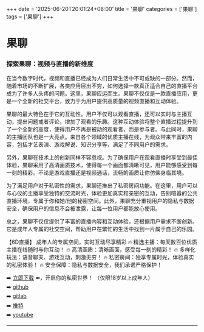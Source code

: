 +++
date = '2025-06-20T20:01:24+08:00'
title = '果聊'
categories = ['果聊']
tags = ['果聊']
+++

# 果聊

### 探索果聊：视频与直播的新维度

在当今数字时代，视频和直播已经成为人们日常生活中不可或缺的一部分。然而，随着市场的不断扩展，各类应用层出不穷，如何选择一款真正适合自己的直播平台成为了许多人头疼的问题。这里，果聊应运而生。果聊不仅仅是一款直播应用，更是一个全新的社交平台，致力于为用户提供高质量的视频直播和互动体验。

果聊的最大特色在于它的互动性。用户不仅可以观看直播，还可以实时与主播互动，提出问题或者评论，增加了观看的乐趣。这种互动体验将整个直播过程提升到了一个全新的高度，使得用户不再是被动的观看者，而是参与者。与此同时，果聊的主播团队也是一大亮点。来自各个领域的优质主播在线，为观众带来丰富的内容，包括才艺表演、游戏解说、知识分享等，满足了不同用户的需求。

另外，果聊在技术上的创新同样不容忽视。为了确保用户在观看直播时享受到最佳体验，果聊采用了高清画质技术，使得每一个画面都清晰可见，用户能够感受到每一刻的精彩。不论是游戏直播还是视频通话，流畅的画质让你仿佛身临其境。

为了满足用户对于私密性的需求，果聊还推出了私密房间功能。在这里，用户可以与心仪的主播享受独特的交流时光，体验更加真实和亲密的互动，告别喧嚣的公共直播环境，专属于你和她/他的秘密空间。此外，果聊充分重视用户的隐私与数据安全，确保用户的信息不会被泄露，让每一位用户都能放心使用。

总之，果聊不仅仅提供了丰富的直播内容和互动体验，还根据用户需求不断创新。它是成年人专属的社交空间，帮助用户在繁忙的生活中找到一片属于自己的乐园。

【6D直播】
成年人的专属空间，实时互动尽享精彩
🔥 精选主播：每天数百位优质主播在线随时与你互动！
🔥 高清画质：清晰画面，感受每一刻的精彩！
🔥 多样化玩法：语音聊天、游戏互动，刺激无穷！
🔥 私密房间：独享专属时光，体验真实的私密体验！
🔥 安全保障：隐私与数据安全，我们承诺严格保护！

➡️ [立即下载](https://down123.s3.ap-east-1.amazonaws.com/down/down.html?channelCode=blog) ⬅️，开启你的私密世界！
（仅限18岁以上成年人）  
➡️ [github](https://aldult-live.github.io/)  
➡️ [gitlab](https://seo-09598d.gitlab.io/)  
➡️ [推特](https://x.com/wegame33)  
➡️ [youtube](https://www.youtube.com/@6Dlive)  

---
